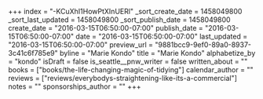 +++
index = "-KCuXhI1HowPtXInUERl"
_sort_create_date = 1458049800
_sort_last_updated = 1458049800
_sort_publish_date = 1458049800
create_date = "2016-03-15T06:50:00-07:00"
publish_date = "2016-03-15T06:50:00-07:00"
date = "2016-03-15T06:50:00-07:00"
last_updated = "2016-03-15T06:50:00-07:00"
preview_url = "9881bcc9-9ef0-89a0-8937-3c41c6f785e9"
byline = "Marie Kondo"
title = "Marie Kondo"
alphabetize_by = "kondo"
isDraft = false
is_seattle__pnw_writer = false
written_about = ""
books = ["books/the-life-changing-magic-of-tidying"]
calendar_author = ""
reviews = ["reviews/everybodys-straightening-like-its-a-commercial"]
notes = ""
sponsorships_author = ""
+++
